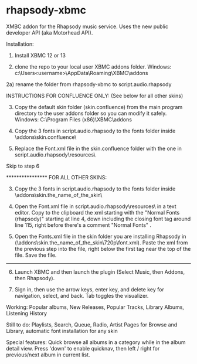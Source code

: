 rhapsody-xbmc
=============

XMBC addon for the Rhapsody music service. Uses the new public developer API (aka Motorhead API).


Installation:

1) Install XBMC 12 or 13 

2) clone the repo to your local user XBMC addons folder.
    Windows: c:\Users\<username>\AppData\Roaming\XBMC\addons

2a) rename the folder from rhapsody-xbmc to script.audio.rhapsody

INSTRUCTIONS FOR CONFLUENCE ONLY: (See below for all other skins)
    
3) Copy the default skin folder (skin.confluence) from the main program directory to the user addons folder so you can modify it safely.
    Windows: C:\Program Files (x86)\XBMC\addons
    
4) Copy the 3 fonts in script.audio.rhapsody to the fonts folder inside \addons\skin.confluence\

5) Replace the Font.xml file in the skin.confluence folder with the one in script.audio.rhapsody\resources\

Skip to step 6

**************** FOR ALL OTHER SKINS:
    
3) Copy the 3 fonts in script.audio.rhapsody to the fonts folder inside \addons\skin.the_name_of_the_skin\

4) Open the Font.xml file in script.audio.rhapsody\resources\ in a text editor. Copy to the clipboard the xml starting with the "Normal Fonts (rhapsody)" starting at line 4, down including the closing font tag around line 115, right before there's a comment "Normal Fonts" .  

5) Open the Fonts.xml file in the skin folder you are installing Rhapsody in (\addons\skin.the_name_of_the_skin\720p\font.xml). Paste the xml from the previous step into the file, right below the first <fontset> tag near the top of the file. Save the file. 

***************************



6) Launch XBMC and then launch the plugin  (Select Music, then Addons, then Rhapsody). 

7) Sign in, then use the arrow keys, enter key, and delete key for navigation, select, and back. Tab toggles the visualizer. 

Working: Popular albums, New Releases, Popular Tracks, Library Albums, Listening History

Still to do: Playlists, Search, Queue, Radio, Artist Pages for Browse and Library, automatic font installation for any skin

Special features: Quick browse all albums in a category while in the album detail view. Press 'down' to enable quicknav, then left / right for previous/next album in current list. 
